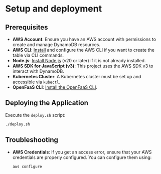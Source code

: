 # Setup and deployment

## Prerequisites

- **AWS Account**: Ensure you have an AWS account with permissions to create and manage DynamoDB resources.
- **AWS CLI**: [Install](https://aws.amazon.com/cli/) and configure the AWS CLI if you want to create the table via CLI commands.
- **Node.js**: [Install Node.js](https://nodejs.org/) (v20 or later) if it is not already installed.
- **AWS SDK for JavaScript (v3)**: This project uses the AWS SDK v3 to interact with DynamoDB.
- **Kubernetes Cluster**: A Kubernetes cluster must be set up and accessible via `kubectl`.
- **OpenFaaS CLI**: [Install the OpenFaaS CLI](https://docs.openfaas.com/cli/install/).

## Deploying the Application

Execute the `deploy.sh` script:

```bash
./deploy.sh
```

## Troubleshooting

- **AWS Credentials**: If you get an access error, ensure that your AWS credentials are properly configured. You can configure them using:

  ```bash
  aws configure
  ```

